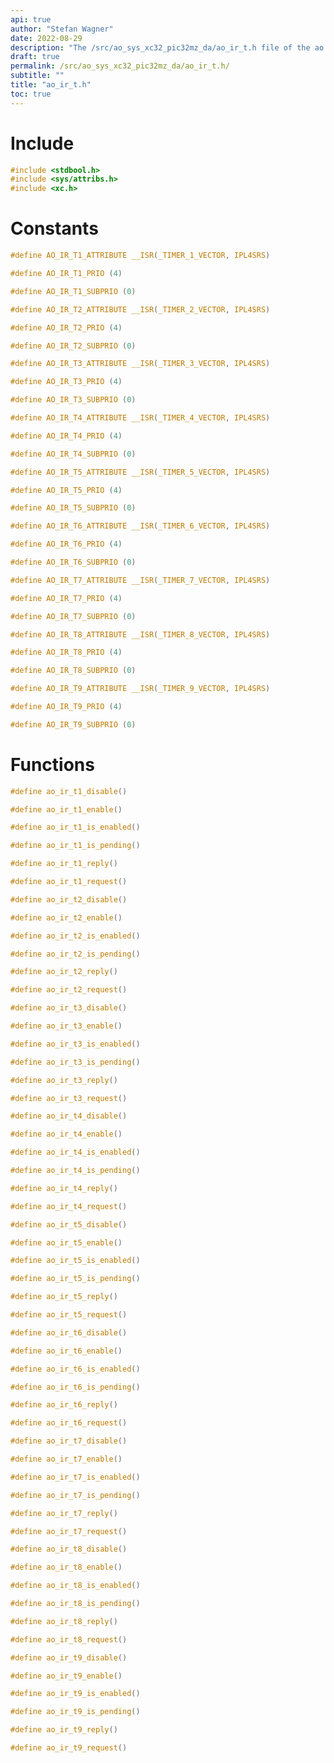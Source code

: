 ```yaml
---
api: true
author: "Stefan Wagner"
date: 2022-08-29
description: "The /src/ao_sys_xc32_pic32mz_da/ao_ir_t.h file of the ao real-time operating system."
draft: true
permalink: /src/ao_sys_xc32_pic32mz_da/ao_ir_t.h/
subtitle: ""
title: "ao_ir_t.h"
toc: true
---
```


# Include

```c
#include <stdbool.h>
#include <sys/attribs.h>
#include <xc.h>
```

# Constants

```c
#define AO_IR_T1_ATTRIBUTE __ISR(_TIMER_1_VECTOR, IPL4SRS)
```

```c
#define AO_IR_T1_PRIO (4)
```

```c
#define AO_IR_T1_SUBPRIO (0)
```

```c
#define AO_IR_T2_ATTRIBUTE __ISR(_TIMER_2_VECTOR, IPL4SRS)
```

```c
#define AO_IR_T2_PRIO (4)
```

```c
#define AO_IR_T2_SUBPRIO (0)
```

```c
#define AO_IR_T3_ATTRIBUTE __ISR(_TIMER_3_VECTOR, IPL4SRS)
```

```c
#define AO_IR_T3_PRIO (4)
```

```c
#define AO_IR_T3_SUBPRIO (0)
```

```c
#define AO_IR_T4_ATTRIBUTE __ISR(_TIMER_4_VECTOR, IPL4SRS)
```

```c
#define AO_IR_T4_PRIO (4)
```

```c
#define AO_IR_T4_SUBPRIO (0)
```

```c
#define AO_IR_T5_ATTRIBUTE __ISR(_TIMER_5_VECTOR, IPL4SRS)
```

```c
#define AO_IR_T5_PRIO (4)
```

```c
#define AO_IR_T5_SUBPRIO (0)
```

```c
#define AO_IR_T6_ATTRIBUTE __ISR(_TIMER_6_VECTOR, IPL4SRS)
```

```c
#define AO_IR_T6_PRIO (4)
```

```c
#define AO_IR_T6_SUBPRIO (0)
```

```c
#define AO_IR_T7_ATTRIBUTE __ISR(_TIMER_7_VECTOR, IPL4SRS)
```

```c
#define AO_IR_T7_PRIO (4)
```

```c
#define AO_IR_T7_SUBPRIO (0)
```

```c
#define AO_IR_T8_ATTRIBUTE __ISR(_TIMER_8_VECTOR, IPL4SRS)
```

```c
#define AO_IR_T8_PRIO (4)
```

```c
#define AO_IR_T8_SUBPRIO (0)
```

```c
#define AO_IR_T9_ATTRIBUTE __ISR(_TIMER_9_VECTOR, IPL4SRS)
```

```c
#define AO_IR_T9_PRIO (4)
```

```c
#define AO_IR_T9_SUBPRIO (0)
```

# Functions

```c
#define ao_ir_t1_disable()
```

```c
#define ao_ir_t1_enable()
```

```c
#define ao_ir_t1_is_enabled()
```

```c
#define ao_ir_t1_is_pending()
```

```c
#define ao_ir_t1_reply()
```

```c
#define ao_ir_t1_request()
```

```c
#define ao_ir_t2_disable()
```

```c
#define ao_ir_t2_enable()
```

```c
#define ao_ir_t2_is_enabled()
```

```c
#define ao_ir_t2_is_pending()
```

```c
#define ao_ir_t2_reply()
```

```c
#define ao_ir_t2_request()
```

```c
#define ao_ir_t3_disable()
```

```c
#define ao_ir_t3_enable()
```

```c
#define ao_ir_t3_is_enabled()
```

```c
#define ao_ir_t3_is_pending()
```

```c
#define ao_ir_t3_reply()
```

```c
#define ao_ir_t3_request()
```

```c
#define ao_ir_t4_disable()
```

```c
#define ao_ir_t4_enable()
```

```c
#define ao_ir_t4_is_enabled()
```

```c
#define ao_ir_t4_is_pending()
```

```c
#define ao_ir_t4_reply()
```

```c
#define ao_ir_t4_request()
```

```c
#define ao_ir_t5_disable()
```

```c
#define ao_ir_t5_enable()
```

```c
#define ao_ir_t5_is_enabled()
```

```c
#define ao_ir_t5_is_pending()
```

```c
#define ao_ir_t5_reply()
```

```c
#define ao_ir_t5_request()
```

```c
#define ao_ir_t6_disable()
```

```c
#define ao_ir_t6_enable()
```

```c
#define ao_ir_t6_is_enabled()
```

```c
#define ao_ir_t6_is_pending()
```

```c
#define ao_ir_t6_reply()
```

```c
#define ao_ir_t6_request()
```

```c
#define ao_ir_t7_disable()
```

```c
#define ao_ir_t7_enable()
```

```c
#define ao_ir_t7_is_enabled()
```

```c
#define ao_ir_t7_is_pending()
```

```c
#define ao_ir_t7_reply()
```

```c
#define ao_ir_t7_request()
```

```c
#define ao_ir_t8_disable()
```

```c
#define ao_ir_t8_enable()
```

```c
#define ao_ir_t8_is_enabled()
```

```c
#define ao_ir_t8_is_pending()
```

```c
#define ao_ir_t8_reply()
```

```c
#define ao_ir_t8_request()
```

```c
#define ao_ir_t9_disable()
```

```c
#define ao_ir_t9_enable()
```

```c
#define ao_ir_t9_is_enabled()
```

```c
#define ao_ir_t9_is_pending()
```

```c
#define ao_ir_t9_reply()
```

```c
#define ao_ir_t9_request()
```

